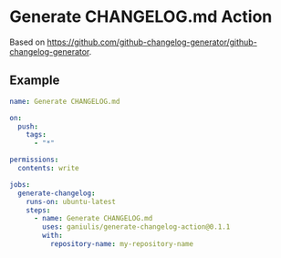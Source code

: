 # Generate CHANGELOG.md Action

Based on https://github.com/github-changelog-generator/github-changelog-generator.

## Example

```yaml
name: Generate CHANGELOG.md

on:
  push:
    tags:
      - "*"

permissions:
  contents: write

jobs:
  generate-changelog:
    runs-on: ubuntu-latest
    steps:
      - name: Generate CHANGELOG.md
        uses: ganiulis/generate-changelog-action@0.1.1
        with:
          repository-name: my-repository-name
```
